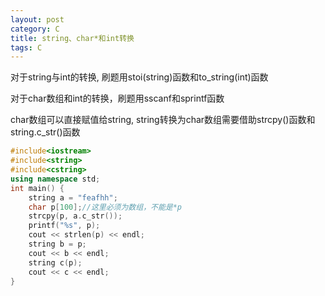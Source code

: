 ```yaml
---
layout: post
category: C
title: string、char*和int转换
tags: C
---
```


对于string与int的转换, 刷题用stoi(string)函数和to_string(int)函数

对于char数组和int的转换，刷题用sscanf和sprintf函数

char数组可以直接赋值给string, string转换为char数组需要借助strcpy()函数和string.c_str()函数

```c++
#include<iostream>
#include<string>
#include<cstring>
using namespace std;
int main() {
	string a = "feafhh";
	char p[100];//这里必须为数组，不能是*p
	strcpy(p, a.c_str());
	printf("%s", p);
	cout << strlen(p) << endl;
	string b = p;
	cout << b << endl;
	string c(p);
	cout << c << endl;
}
```